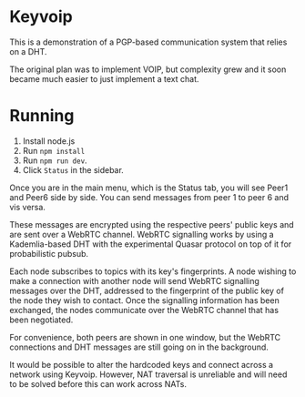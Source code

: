 # Keyvoip

This is a demonstration of a PGP-based communication system that relies on a DHT.

The original plan was to implement VOIP, but complexity grew and it soon became much easier to just implement a text chat.

# Running
1. Install node.js
2. Run `npm install`
3. Run `npm run dev`.
4. Click `Status` in the sidebar.

Once you are in the main menu, which is the Status tab, you will see Peer1 and Peer6 side by side.
You can send messages from peer 1 to peer 6 and vis versa. 

These messages are encrypted using the respective peers' public keys and are sent over a WebRTC channel.
WebRTC signalling works by using a Kademlia-based DHT with the experimental Quasar protocol on top of it for
probabilistic pubsub. 

Each node subscribes to topics with its key's fingerprints.
A node wishing to make a connection with another node will send WebRTC signalling messages over the DHT,
addressed to the fingerprint of the public key of the node they wish to contact. 
Once the signalling information has been exchanged, the nodes communicate over the WebRTC channel that has been negotiated.

For convenience, both peers are shown in one window, but the WebRTC connections and DHT messages are still going on in the background.

It would be possible to alter the hardcoded keys and connect across a network using Keyvoip. 
However, NAT traversal is unreliable and will need to be solved before this can work across NATs.
 
